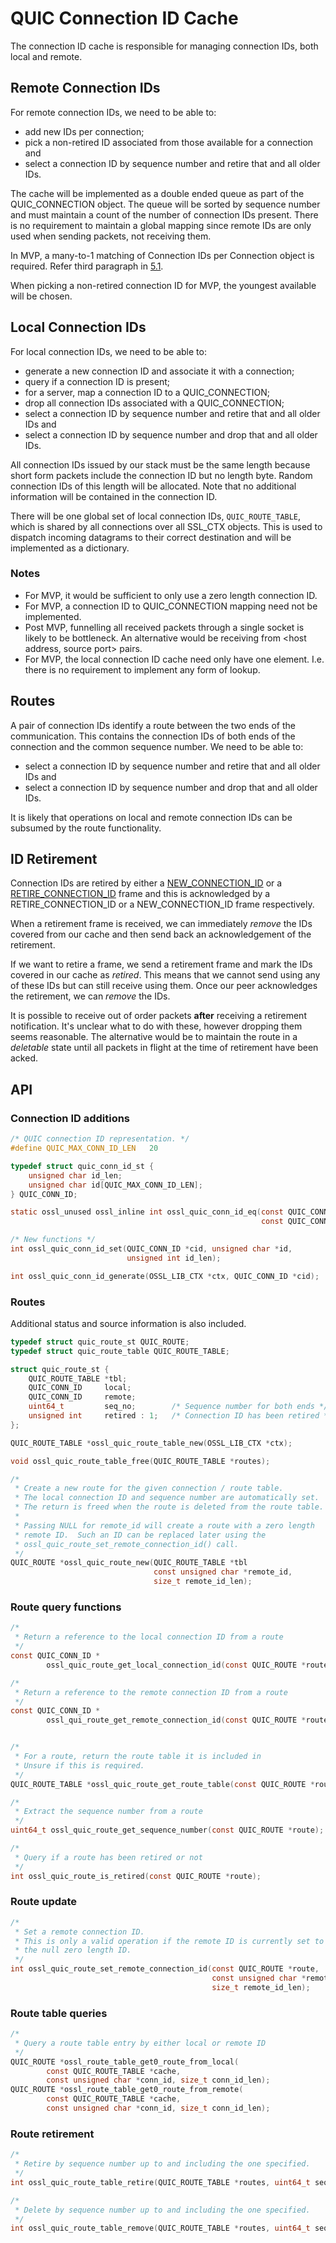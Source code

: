 QUIC Connection ID Cache
========================

The connection ID cache is responsible for managing connection IDs, both local
and remote.

Remote Connection IDs
---------------------

For remote connection IDs, we need to be able to:

* add new IDs per connection;
* pick a non-retired ID associated from those available for a connection and
* select a connection ID by sequence number and retire that and all older IDs.

The cache will be implemented as a double ended queue as part of the
QUIC_CONNECTION object.  The queue will be sorted by sequence number
and must maintain a count of the number of connection IDs present.
There is no requirement to maintain a global mapping since remote IDs
are only used when sending packets, not receiving them.

In MVP, a many-to-1 matching of Connection IDs per Connection object
is required.  Refer third paragraph in [5.1].

When picking a non-retired connection ID for MVP, the youngest available will
be chosen.

Local Connection IDs
--------------------

For local connection IDs, we need to be able to:

* generate a new connection ID and associate it with a connection;
* query if a connection ID is present;
* for a server, map a connection ID to a QUIC_CONNECTION;
* drop all connection IDs associated with a QUIC_CONNECTION;
* select a connection ID by sequence number and retire that and all older IDs
  and
* select a connection ID by sequence number and drop that and all older IDs.

All connection IDs issued by our stack must be the same length because
short form packets include the connection ID but no length byte.  Random
connection IDs of this length will be allocated.  Note that no additional
information will be contained in the connection ID.

There will be one global set of local connection IDs, `QUIC_ROUTE_TABLE`,
which is shared by all connections over all SSL_CTX objects.  This is
used to dispatch incoming datagrams to their correct destination and
will be implemented as a dictionary.

### Notes

* For MVP, it would be sufficient to only use a zero length connection ID.
* For MVP, a connection ID to QUIC_CONNECTION mapping need not be implemented.
* Post MVP, funnelling all received packets through a single socket is
  likely to be bottleneck.
  An alternative would be receiving from <host address, source port> pairs.
* For MVP, the local connection ID cache need only have one element.
  I.e. there is no requirement to implement any form of lookup.

Routes
------

A pair of connection IDs identify a route between the two ends of the
communication.  This contains the connection IDs of both ends of the
connection and the common sequence number.  We need to be able to:

* select a connection ID by sequence number and retire that and all older IDs
  and
* select a connection ID by sequence number and drop that and all older IDs.

It is likely that operations on local and remote connection IDs can be
subsumed by the route functionality.

ID Retirement
-------------

Connection IDs are retired by either a [NEW_CONNECTION_ID] or
a [RETIRE_CONNECTION_ID] frame and this is acknowledged by a
RETIRE_CONNECTION_ID or a NEW_CONNECTION_ID frame respectively.

When a retirement frame is received, we can immediately _remove_ the
IDs covered from our cache and then send back an acknowledgement of
the retirement.

If we want to retire a frame, we send a retirement frame and mark the
IDs covered in our cache as _retired_.  This means that we cannot send
using any of these IDs but can still receive using them.  Once our peer
acknowledges the retirement, we can _remove_ the IDs.

It is possible to receive out of order packets **after** receiving a
retirement notification.  It's unclear what to do with these, however
dropping them seems reasonable.  The alternative would be to maintain
the route in a _deletable_ state until all packets in flight at the time
of retirement have been acked.

API
---

### Connection ID additions

```c
/* QUIC connection ID representation. */
#define QUIC_MAX_CONN_ID_LEN   20

typedef struct quic_conn_id_st {
    unsigned char id_len;
    unsigned char id[QUIC_MAX_CONN_ID_LEN];
} QUIC_CONN_ID;

static ossl_unused ossl_inline int ossl_quic_conn_id_eq(const QUIC_CONN_ID *a,
                                                        const QUIC_CONN_ID *b);

/* New functions */
int ossl_quic_conn_id_set(QUIC_CONN_ID *cid, unsigned char *id,
                          unsigned int id_len);

int ossl_quic_conn_id_generate(OSSL_LIB_CTX *ctx, QUIC_CONN_ID *cid);
```

### Routes

Additional status and source information is also included.

```c
typedef struct quic_route_st QUIC_ROUTE;
typedef struct quic_route_table QUIC_ROUTE_TABLE;

struct quic_route_st {
    QUIC_ROUTE_TABLE *tbl;
    QUIC_CONN_ID     local;
    QUIC_CONN_ID     remote;
    uint64_t         seq_no;        /* Sequence number for both ends */
    unsigned int     retired : 1;   /* Connection ID has been retired */
};

QUIC_ROUTE_TABLE *ossl_quic_route_table_new(OSSL_LIB_CTX *ctx);

void ossl_quic_route_table_free(QUIC_ROUTE_TABLE *routes);

/*
 * Create a new route for the given connection / route table.
 * The local connection ID and sequence number are automatically set.
 * The return is freed when the route is deleted from the route table.
 *
 * Passing NULL for remote_id will create a route with a zero length
 * remote ID.  Such an ID can be replaced later using the
 * ossl_quic_route_set_remote_connection_id() call.
 */
QUIC_ROUTE *ossl_quic_route_new(QUIC_ROUTE_TABLE *tbl
                                const unsigned char *remote_id,
                                size_t remote_id_len);
```

### Route query functions

```c
/*
 * Return a reference to the local connection ID from a route
 */
const QUIC_CONN_ID *
        ossl_quic_route_get_local_connection_id(const QUIC_ROUTE *route);

/*
 * Return a reference to the remote connection ID from a route
 */
const QUIC_CONN_ID *
        ossl_qui_route_get_remote_connection_id(const QUIC_ROUTE *route);


/*
 * For a route, return the route table it is included in
 * Unsure if this is required.
 */
QUIC_ROUTE_TABLE *ossl_quic_route_get_route_table(const QUIC_ROUTE *route);

/*
 * Extract the sequence number from a route
 */
uint64_t ossl_quic_route_get_sequence_number(const QUIC_ROUTE *route);

/*
 * Query if a route has been retired or not
 */
int ossl_quic_route_is_retired(const QUIC_ROUTE *route);
```

### Route update

```c
/*
 * Set a remote connection ID.
 * This is only a valid operation if the remote ID is currently set to
 * the null zero length ID.
 */
int ossl_quic_route_set_remote_connection_id(const QUIC_ROUTE *route,
                                             const unsigned char *remote_id,
                                             size_t remote_id_len);
```

### Route table queries

```c
/*
 * Query a route table entry by either local or remote ID
 */
QUIC_ROUTE *ossl_route_table_get0_route_from_local(
        const QUIC_ROUTE_TABLE *cache,
        const unsigned char *conn_id, size_t conn_id_len);
QUIC_ROUTE *ossl_route_table_get0_route_from_remote(
        const QUIC_ROUTE_TABLE *cache,
        const unsigned char *conn_id, size_t conn_id_len);
```

### Route retirement

```c
/*
 * Retire by sequence number up to and including the one specified.
 */
int ossl_quic_route_table_retire(QUIC_ROUTE_TABLE *routes, uint64_t seq_no);

/*
 * Delete by sequence number up to and including the one specified.
 */
int ossl_quic_route_table_remove(QUIC_ROUTE_TABLE *routes, uint64_t seq_no);
```

[5.1]: (https://datatracker.ietf.org/doc/html/rfc9000#section-5.1)
[active_connection_id_limit]: (https://datatracker.ietf.org/doc/html/rfc9000#section-18.2)
[NEW_CONNECTION_ID]: (https://datatracker.ietf.org/doc/html/rfc9000#section-19.15)
[RETIRE_CONNECTION_ID]: (https://datatracker.ietf.org/doc/html/rfc9000#section-19.16)
[retired]: (https://datatracker.ietf.org/doc/html/rfc9000#section-5.1.2)

